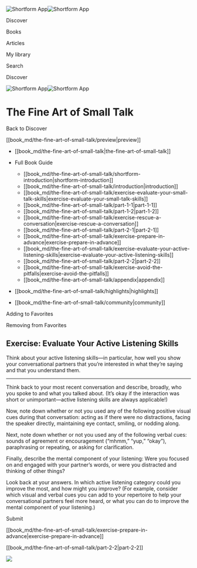 ![Shortform App](/img/logo.36a2399e.svg)![Shortform App](/img/logo-dark.70c1b072.svg)

Discover

Books

Articles

My library

Search

Discover

![Shortform App](/img/logo.36a2399e.svg)![Shortform App](/img/logo-dark.70c1b072.svg)

# The Fine Art of Small Talk

Back to Discover

[[book_md/the-fine-art-of-small-talk/preview|preview]]

  * [[book_md/the-fine-art-of-small-talk|the-fine-art-of-small-talk]]
  * Full Book Guide

    * [[book_md/the-fine-art-of-small-talk/shortform-introduction|shortform-introduction]]
    * [[book_md/the-fine-art-of-small-talk/introduction|introduction]]
    * [[book_md/the-fine-art-of-small-talk/exercise-evaluate-your-small-talk-skills|exercise-evaluate-your-small-talk-skills]]
    * [[book_md/the-fine-art-of-small-talk/part-1-1|part-1-1]]
    * [[book_md/the-fine-art-of-small-talk/part-1-2|part-1-2]]
    * [[book_md/the-fine-art-of-small-talk/exercise-rescue-a-conversation|exercise-rescue-a-conversation]]
    * [[book_md/the-fine-art-of-small-talk/part-2-1|part-2-1]]
    * [[book_md/the-fine-art-of-small-talk/exercise-prepare-in-advance|exercise-prepare-in-advance]]
    * [[book_md/the-fine-art-of-small-talk/exercise-evaluate-your-active-listening-skills|exercise-evaluate-your-active-listening-skills]]
    * [[book_md/the-fine-art-of-small-talk/part-2-2|part-2-2]]
    * [[book_md/the-fine-art-of-small-talk/exercise-avoid-the-pitfalls|exercise-avoid-the-pitfalls]]
    * [[book_md/the-fine-art-of-small-talk/appendix|appendix]]
  * [[book_md/the-fine-art-of-small-talk/highlights|highlights]]
  * [[book_md/the-fine-art-of-small-talk/community|community]]



Adding to Favorites 

Removing from Favorites 

## Exercise: Evaluate Your Active Listening Skills

Think about your active listening skills—in particular, how well you show your conversational partners that you’re interested in what they’re saying and that you understand them.

* * *

Think back to your most recent conversation and describe, broadly, who you spoke to and what you talked about. (It’s okay if the interaction was short or unimportant—active listening skills are always applicable!)

Now, note down whether or not you used any of the following positive visual cues during that conversation: acting as if there were no distractions, facing the speaker directly, maintaining eye contact, smiling, or nodding along.

Next, note down whether or not you used any of the following verbal cues: sounds of agreement or encouragement (“mhmm,” “yup,” “okay”), paraphrasing or repeating, or asking for clarification.

Finally, describe the mental component of your listening: Were you focused on and engaged with your partner’s words, or were you distracted and thinking of other things?

Look back at your answers. In which active listening category could you improve the most, and how might you improve? (For example, consider which visual and verbal cues you can add to your repertoire to help your conversational partners feel more heard, or what you can do to improve the mental component of your listening.)

Submit 

[[book_md/the-fine-art-of-small-talk/exercise-prepare-in-advance|exercise-prepare-in-advance]]

[[book_md/the-fine-art-of-small-talk/part-2-2|part-2-2]]

![](https://bat.bing.com/action/0?ti=56018282&Ver=2&mid=6a12b4dd-0756-4e3a-be7c-680b861c04c5&sid=1711133063fa11eebdec89a8b8ae3bbc&vid=171147a063fa11eea7440fcfeb230d96&vids=0&msclkid=N&pi=0&lg=en-US&sw=800&sh=600&sc=24&nwd=1&tl=Shortform%20%7C%20Book&p=https%3A%2F%2Fwww.shortform.com%2Fapp%2Fbook%2Fthe-fine-art-of-small-talk%2Fexercise-evaluate-your-active-listening-skills&r=&lt=327&evt=pageLoad&sv=1&rn=763336)
